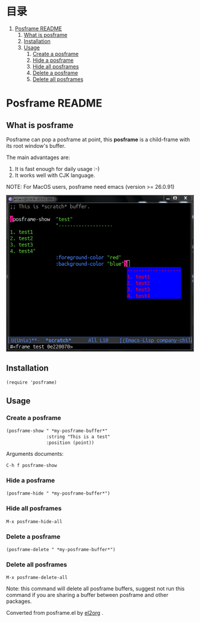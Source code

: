 
# &#30446;&#24405;

1.  [Posframe README](#org53f6910)
    1.  [What is posframe](#org5cf1be8)
    2.  [Installation](#org5f830e9)
    3.  [Usage](#org40db1ee)
        1.  [Create a posframe](#org6f36699)
        2.  [Hide a posframe](#orgcd529fe)
        3.  [Hide all posframes](#org4e71a28)
        4.  [Delete a posframe](#org0f069f2)
        5.  [Delete all posframes](#org853d491)


<a id="org53f6910"></a>

# Posframe README


<a id="org5cf1be8"></a>

## What is posframe

Posframe can pop a posframe at point, this **posframe** is a
child-frame with its root window's buffer.

The main advantages are:

1.  It is fast enough for daily usage :-)
2.  It works well with CJK language.

NOTE: For MacOS users, posframe need emacs (version >= 26.0.91)

![img](./snapshots/posframe-1.png)


<a id="org5f830e9"></a>

## Installation

    (require 'posframe)


<a id="org40db1ee"></a>

## Usage


<a id="org6f36699"></a>

### Create a posframe

    (posframe-show " *my-posframe-buffer*"
                   :string "This is a test"
                   :position (point))

Arguments documents:

    C-h f posframe-show


<a id="orgcd529fe"></a>

### Hide a posframe

    (posframe-hide " *my-posframe-buffer*")


<a id="org4e71a28"></a>

### Hide all posframes

    M-x posframe-hide-all


<a id="org0f069f2"></a>

### Delete a posframe

    (posframe-delete " *my-posframe-buffer*")


<a id="org853d491"></a>

### Delete all posframes

    M-x posframe-delete-all

Note: this command will delete all posframe buffers,
suggest not run this command if you are sharing a buffer
between posframe and other packages.



Converted from posframe.el by [el2org](https://github.com/tumashu/el2org) .